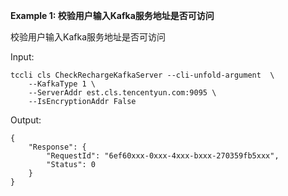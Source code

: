 **Example 1: 校验用户输入Kafka服务地址是否可访问**

校验用户输入Kafka服务地址是否可访问

Input: 

```
tccli cls CheckRechargeKafkaServer --cli-unfold-argument  \
    --KafkaType 1 \
    --ServerAddr est.cls.tencentyun.com:9095 \
    --IsEncryptionAddr False
```

Output: 
```
{
    "Response": {
        "RequestId": "6ef60xxx-0xxx-4xxx-bxxx-270359fb5xxx",
        "Status": 0
    }
}
```

